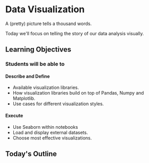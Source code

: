 # Data Visualization

A (pretty) picture tells a thousand words.

Today we'll focus on telling the story of our data analysis visually.

## Learning Objectives

### Students will be able to

#### Describe and Define

- Available visualization libraries.
- How visualization libraries build on top of Pandas, Numpy and Matplotlib.
- Use cases for different visualization styles.

#### Execute

- Use Seaborn within notebooks
- Load and display external datasets.
- Choose most effective visualizations.

## Today's Outline

<!-- To Be Completed By Instructor -->
